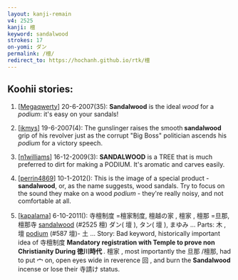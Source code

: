 ```yaml
---
layout: kanji-remain
v4: 2525
kanji: 檀
keyword: sandalwood
strokes: 17
on-yomi: ダン
permalink: /檀/
redirect_to: https://hochanh.github.io/rtk/檀
---
```


## Koohii stories: 

1) [<a href="http://kanji.koohii.com/profile/Megaqwerty">Megaqwerty</a>] 20-6-2007(35): <strong>Sandalwood</strong> is the ideal <em>wood</em> for a <em>podium</em>: it&#039;s easy on your sandals!

2) [<a href="http://kanji.koohii.com/profile/ikmys">ikmys</a>] 19-6-2007(4): The gunslinger raises the smooth<strong> sandalwood</strong> grip of his revolver just as the corrupt &quot;Big Boss&quot; politician ascends his <em>podium</em> for a victory speech.

3) [<a href="http://kanji.koohii.com/profile/n1williams">n1williams</a>] 16-12-2009(3): <strong>SANDALWOOD</strong> is a TREE that is much preferred to dirt for making a PODIUM. It&#039;s aromatic and carves easily.

4) [<a href="http://kanji.koohii.com/profile/perrin4869">perrin4869</a>] 10-1-2012(): This is the image of a special product - <strong>sandalwood</strong>, or, as the name suggests, wood sandals. Try to focus on the sound they make on a wood <em>podium</em> - they&#039;re really noisy, and not comfortable at all.

5) [<a href="http://kanji.koohii.com/profile/kapalama">kapalama</a>] 6-10-2011(): 寺檀制度 =檀家制度, 檀越の家 , 檀家 , 檀那 =旦那, 檀那寺 <a href="../v4/2525.html">sandalwood</a> (#2525 檀) ダン( 壇 ), タン( 壇 ), まゆみ ... Parts: 木 , 壇 <a href="../v4/587.html">podium</a> (#587 壇)- 土 ... Story: Bad keyword, historically important idea of 寺檀制度 <strong>Mandatory registration with Temple to prove non Christianity During 徳川時代 </strong>. 檀家 , most importantly the 旦那 /檀那, had to put 宀 on, open eyes wide in reverence 回 , and burn the <strong>Sandalwood</strong> incense or lose their 寺請け status.

